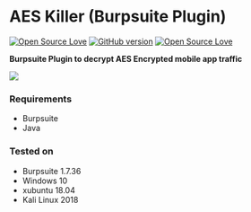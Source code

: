 # AES Killer (Burpsuite Plugin)
[![Open Source Love](https://badges.frapsoft.com/os/v1/open-source.svg?v=102)](https://github.com/ellerbrock/open-source-badge/)
[![GitHub version](https://d25lcipzij17d.cloudfront.net/badge.svg?id=gh&type=0.2&v=1.0&x2=0)](http://badge.fury.io/gh/boennemann%2Fbadges)
[![Open Source Love](https://badges.frapsoft.com/os/mit/mit.svg?v=102)](https://github.com/ellerbrock/open-source-badge/)

**Burpsuite Plugin to decrypt AES Encrypted mobile app traffic**

<img src="https://i.imgur.com/Jc9c6lp.png" />

### Requirements
- Burpsuite
- Java


### Tested on
- Burpsuite 1.7.36
- Windows 10
- xubuntu 18.04
- Kali Linux 2018

